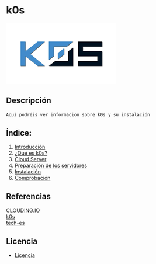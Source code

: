 # k0s
![logoLinux](https://github.com/anasalasro/k0s/blob/main/imagenes/k0s.png)
## Descripción
``` ruby
Aquí podréis ver informacion sobre k0s y su instalación
```
## Índice:
1. [ Introducción ](https://github.com/anasalasro/k0s/blob/main/introduccion.md)  
2. [ ¿Qué es k0s? ](https://github.com/anasalasro/k0s/blob/main/k0s.md)
3. [ Cloud Server ](https://github.com/anasalasro/k0s/blob/main/cloud.md)  
4. [ Preparación de los servidores ](https://github.com/anasalasro/k0s/blob/main/prepararServidor.md)
5. [ Instalación ](https://github.com/anasalasro/k0s/blob/main/instalacion1nodo.md)  
6. [ Comprobación ](https://github.com/anasalasro/k0s/blob/main/comprobacion.md)
## Referencias
[CLOUDING.IO](https://clouding.io/)  
[k0s](https://docs.k0sproject.io/v1.22.4+k0s.1/install/)  
[tech-es](https://tech-es.netlify.app/articles/es534490/index.html)  
## Licencia
- [Licencia](https://github.com/anasalasro/docker-portainer/blob/main/imagenes/by-sa.png) 
